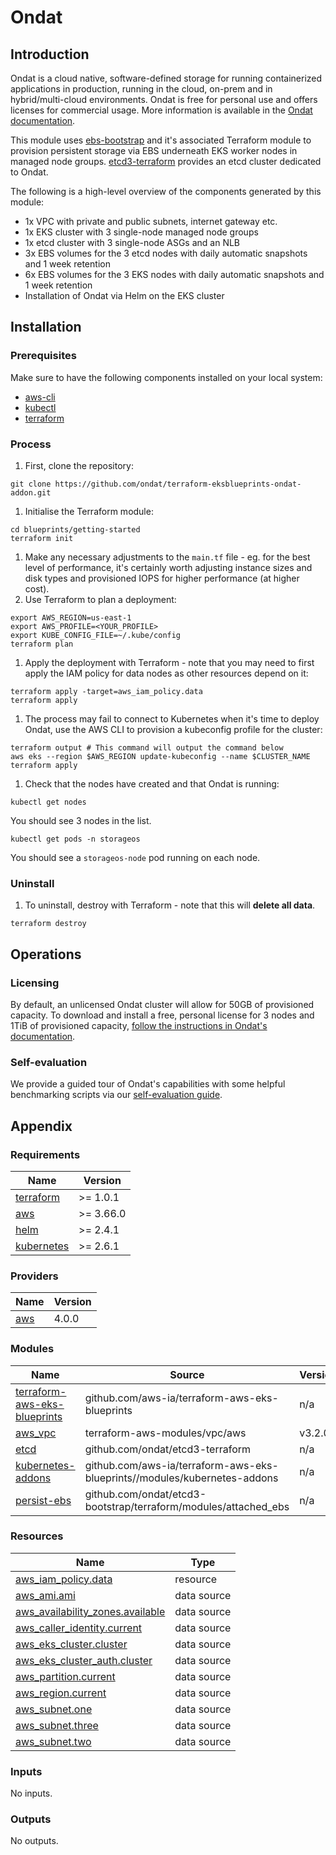 # Ondat

## Introduction

Ondat is a cloud native, software-defined storage for running containerized
applications in production, running in the cloud, on-prem and in
hybrid/multi-cloud environments. Ondat is free for personal use and offers
licenses for commercial usage. More information is available in
the [Ondat documentation](https://docs.ondat.io/docs/introduction/).

This module uses [ebs-bootstrap](https://github.com/ondat/etcd3-bootstrap)
and it's associated Terraform module to provision persistent storage via
EBS underneath EKS worker nodes in managed node groups.
[etcd3-terraform](https://github.com/ondat/etcd3-terraform) provides an
etcd cluster dedicated to Ondat.

The following is a high-level overview of the components generated by this module:

- 1x VPC with private and public subnets, internet gateway etc.
- 1x EKS cluster with 3 single-node managed node groups
- 1x etcd cluster with 3 single-node ASGs and an NLB
- 3x EBS volumes for the 3 etcd nodes with daily automatic snapshots and 1 week retention
- 6x EBS volumes for the 3 EKS nodes with daily automatic snapshots and 1 week retention
- Installation of Ondat via Helm on the EKS cluster

## Installation

### Prerequisites

Make sure to have the following components installed on your local system:

- [aws-cli](https://docs.aws.amazon.com/cli/latest/userguide/install-cliv2.html)
- [kubectl](https://kubernetes.io/docs/tasks/tools/)
- [terraform](https://learn.hashicorp.com/tutorials/terraform/install-cli)

### Process

1. First, clone the repository:

```shell
git clone https://github.com/ondat/terraform-eksblueprints-ondat-addon.git
```

1. Initialise the Terraform module:

```shell
cd blueprints/getting-started
terraform init
```

1. Make any necessary adjustments to the `main.tf` file - eg. for the best level
of performance, it's certainly worth adjusting instance sizes and disk types and
provisioned IOPS for higher performance (at higher cost).
1. Use Terraform to plan a deployment:

```shell
export AWS_REGION=us-east-1
export AWS_PROFILE=<YOUR_PROFILE>
export KUBE_CONFIG_FILE=~/.kube/config
terraform plan
```

1. Apply the deployment with Terraform - note that you may need to first apply the
IAM policy for data nodes as other resources depend on it:

```shell
terraform apply -target=aws_iam_policy.data
terraform apply
```

1. The process may fail to connect to Kubernetes when it's time to deploy Ondat,
use the AWS CLI to provision a kubeconfig profile for the cluster:

```shell
terraform output # This command will output the command below
aws eks --region $AWS_REGION update-kubeconfig --name $CLUSTER_NAME
terraform apply
```

1. Check that the nodes have created and that Ondat is running:

```shell
kubectl get nodes
```

You should see 3 nodes in the list.

```shell
kubectl get pods -n storageos
```

You should see a `storageos-node` pod running on each node.

### Uninstall

1. To uninstall, destroy with Terraform - note that this will **delete all data**.

```shell
terraform destroy
```

## Operations

### Licensing

By default, an unlicensed Ondat cluster will allow for 50GB of
provisioned capacity. To download and install a free, personal
license for 3 nodes and 1TiB of provisioned capacity,
[follow the instructions in Ondat's documentation](https://docs.ondat.io/docs/operations/licensing/#ondat-cli---running-the-cli).

### Self-evaluation

We provide a guided tour of Ondat's capabilities with some helpful benchmarking
scripts via our [self-evaluation guide](https://docs.ondat.io/docs/self-eval/#deploy-the-ondat-cli-as-a-container).

## Appendix

### Requirements

| Name | Version |
|------|---------|
| <a name="requirement_terraform"></a> [terraform](#requirement\_terraform) | >= 1.0.1 |
| <a name="requirement_aws"></a> [aws](#requirement\_aws) | >= 3.66.0 |
| <a name="requirement_helm"></a> [helm](#requirement\_helm) | >= 2.4.1 |
| <a name="requirement_kubernetes"></a> [kubernetes](#requirement\_kubernetes) | >= 2.6.1 |

### Providers

| Name | Version |
|------|---------|
| <a name="provider_aws"></a> [aws](#provider\_aws) | 4.0.0 |

### Modules

| Name | Source | Version |
|------|--------|---------|
| <a name="module_terraform-aws-eks-blueprints"></a> [terraform-aws-eks-blueprints](#module\_terraform-aws-eks-blueprints) | github.com/aws-ia/terraform-aws-eks-blueprints | n/a |
| <a name="module_aws_vpc"></a> [aws\_vpc](#module\_aws\_vpc) | terraform-aws-modules/vpc/aws | v3.2.0 |
| <a name="module_etcd"></a> [etcd](#module\_etcd) | github.com/ondat/etcd3-terraform | n/a |
| <a name="module_kubernetes-addons"></a> [kubernetes-addons](#module\_kubernetes-addons) | github.com/aws-ia/terraform-aws-eks-blueprints//modules/kubernetes-addons | n/a |
| <a name="module_persist-ebs"></a> [persist-ebs](#module\_persist-ebs) | github.com/ondat/etcd3-bootstrap/terraform/modules/attached_ebs | n/a |

### Resources

| Name | Type |
|------|------|
| [aws_iam_policy.data](https://registry.terraform.io/providers/hashicorp/aws/latest/docs/resources/iam_policy) | resource |
| [aws_ami.ami](https://registry.terraform.io/providers/hashicorp/aws/latest/docs/data-sources/ami) | data source |
| [aws_availability_zones.available](https://registry.terraform.io/providers/hashicorp/aws/latest/docs/data-sources/availability_zones) | data source |
| [aws_caller_identity.current](https://registry.terraform.io/providers/hashicorp/aws/latest/docs/data-sources/caller_identity) | data source |
| [aws_eks_cluster.cluster](https://registry.terraform.io/providers/hashicorp/aws/latest/docs/data-sources/eks_cluster) | data source |
| [aws_eks_cluster_auth.cluster](https://registry.terraform.io/providers/hashicorp/aws/latest/docs/data-sources/eks_cluster_auth) | data source |
| [aws_partition.current](https://registry.terraform.io/providers/hashicorp/aws/latest/docs/data-sources/partition) | data source |
| [aws_region.current](https://registry.terraform.io/providers/hashicorp/aws/latest/docs/data-sources/region) | data source |
| [aws_subnet.one](https://registry.terraform.io/providers/hashicorp/aws/latest/docs/data-sources/subnet) | data source |
| [aws_subnet.three](https://registry.terraform.io/providers/hashicorp/aws/latest/docs/data-sources/subnet) | data source |
| [aws_subnet.two](https://registry.terraform.io/providers/hashicorp/aws/latest/docs/data-sources/subnet) | data source |

### Inputs

No inputs.

### Outputs

No outputs.
